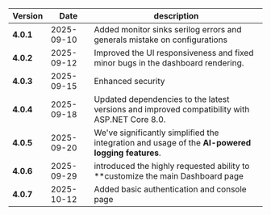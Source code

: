 | Version | Date | description |
|---|---|---|
| **4.0.1** | 2025-09-10 | Added monitor sinks serilog errors and generals mistake on configurations |
| **4.0.2** | 2025-09-12 | Improved the UI responsiveness and fixed minor bugs in the dashboard rendering. |
| **4.0.3** | 2025-09-15 | Enhanced security
| **4.0.4** | 2025-09-18 | Updated dependencies to the latest versions and improved compatibility with ASP.NET Core 8.0. |
| **4.0.5** | 2025-09-20 | We've significantly simplified the integration and usage of the **AI-powered logging features**. |
| **4.0.6** | 2025-09-29 | introduced the highly requested ability to **customize the main Dashboard page |
| **4.0.7** | 2025-10-12 | Added basic authentication and console page |
